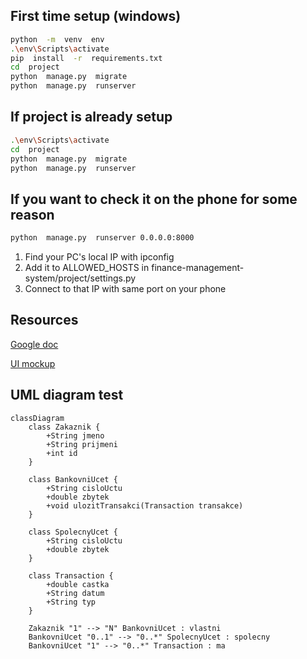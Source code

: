 ## First time setup (windows)
```bash
python  -m  venv  env
.\env\Scripts\activate
pip  install  -r  requirements.txt
cd  project
python  manage.py  migrate
python  manage.py  runserver
```

## If project is already setup
```bash
.\env\Scripts\activate
cd  project
python  manage.py  migrate
python  manage.py  runserver
```

## If you want to check it on the phone for some reason
```bash
python  manage.py  runserver 0.0.0.0:8000
```
1. Find your PC's local IP with ipconfig
2. Add it to ALLOWED_HOSTS in finance-management-system/project/settings.py
3. Connect to that IP with same port on your phone

## Resources

[Google doc](https://docs.google.com/document/d/1CBFf9SYnnrxeE0lQ2UtjCQK5ZHMXkhcF/edit?usp=sharing&ouid=106305257367534443251&rtpof=true&sd=true)

[UI mockup](https://www.figma.com/design/eYu9ELOc3WdKGwBth3F1sO/Untitled?node-id=0-1&node-type=canvas)

## UML diagram test

```mermaid
classDiagram
    class Zakaznik {
        +String jmeno
        +String prijmeni
        +int id
    }

    class BankovniUcet {
        +String cisloUctu
        +double zbytek
        +void ulozitTransakci(Transaction transakce)
    }

    class SpolecnyUcet {
        +String cisloUctu
        +double zbytek
    }

    class Transaction {
        +double castka
        +String datum
        +String typ
    }

    Zakaznik "1" --> "N" BankovniUcet : vlastni
    BankovniUcet "0..1" --> "0..*" SpolecnyUcet : spolecny
    BankovniUcet "1" --> "0..*" Transaction : ma
```
